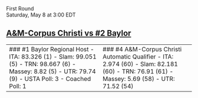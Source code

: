 First Round  
Saturday, May 8 at 3:00 EDT
## [A&M-Corpus Christi vs #2 Baylor](https://www.ncaa.com/game/5833401) 

<table><tr><td>  
### #1 Baylor  
Regional Host  
- ITA: 83.326 (1)  
- Slam: 99.051 (5)  
- TRN: 98.667 (6)  
- Massey: 8.82 (5)  
- UTR: 79.74 (9)  
- USTA Poll: 3  
- Coached Poll: 1  
</td><td>  
### #4 A&M-Corpus Christi  
Automatic Qualifier  
- ITA: 2.974 (60)  
- Slam: 82.181 (60)  
- TRN: 76.91 (61)  
- Massey: 5.69 (58)  
- UTR: 71.52 (54)  
</td></tr></table>  